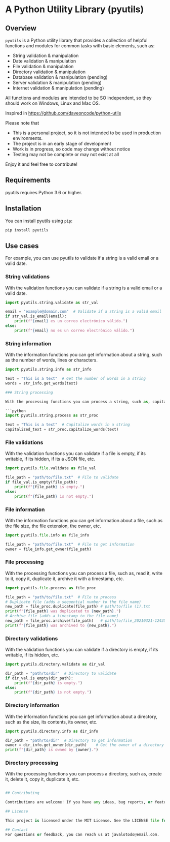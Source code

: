 # A Python Utility Library (pyutils)

## Overview

`pyutils` is a Python utility library that provides a collection of helpful functions and modules for common tasks with basic elements, such as:

- String validation & manipulation
- Date validation & manipulation
- File validation & manipulation
- Directory validation & manipulation
- Database validation & manipulation (pending)
- Server validation & manipulation (pending)
- Internet validation & manipulation (pending)

All functions and modules are intended to be SO independent, so they should work on Windows, Linux and Mac OS.

Inspired in https://github.com/daveoncode/python-utils

Please note that
- This is a personal project, so it is not intended to be used in production environments.
- The project is in an early stage of development
- Work is in progress, so code may change without notice
- Testing may not be complete or may not exist at all

Enjoy it and feel free to contribute!

## Requirements

pyutils requires Python 3.6 or higher.

## Installation

You can install pyutils using `pip`:

```bash
pip install pyutils
```

## Use cases

For example, you can use pyutils to validate if a string is a valid email or a valid date.

### String validations

With the validation functions you can validate if a string is a valid email or a valid date.

```python
import pyutils.string.validate as str_val

email = "example@domain.com"  # Validate if a string is a valid email
if str_val.is_email(email):
    print(f"{email} es un correo electrónico válido.")
else:
    print(f"{email} no es un correo electrónico válido.")
```

### String information

With the information functions you can get information about a string, such as the number of words, lines or characters.

```python
import pyutils.string.info as str_info

text = "This is a text"  # Get the number of words in a string
words = str_info.get_words(text)

### String processing

With the processing functions you can process a string, such as, capitalize words, removing accents or escape HTML.

```python
import pyutils.string.process as str_proc

text = "This is a text"  # Capitalize words in a string
capitalized_text = str_proc.capitalize_words(text)
```

### File validations

With the validation functions you can validate if a file is empty, if its writable, if its hidden, if its a JSON file, etc.

```python
import pyutils.file.validate as file_val

file_path = "path/to/file.txt"  # File to validate
if file_val.is_empty(file_path):
    print(f"{file_path} is empty.")
else:
    print(f"{file_path} is not empty.")
```

### File information

With the information functions you can get information about a file, such as the file size, the file extension, the owner, etc.

```python
import pyutils.file.info as file_info

file_path = "path/to/file.txt"  # File to get information
owner = file_info.get_owner(file_path)
```

### File processing

With the processing functions you can process a file, such as, read it, write to it, copy it, duplicate it, archive it with a timestamp, etc.

```python
import pyutils.file.process as file_proc

file_path = "path/to/file.txt"  # File to process
# Duplicate file (adds a sequential number to the file name)
new_path = file_proc.duplicate(file_path) # path/to/file (1).txt
print(f"{file_path} was duplicated to {new_path}.")
# Archive file (adds a timestamp to the file name)
new_path = file_proc.archive(file_path)   # path/to/file_20210321-124351.txt
print(f"{file_path} was archived to {new_path}.")
```

### Directory validations

With the validation functions you can validate if a directory is empty, if its writable, if its hidden, etc.

```python
import pyutils.directory.validate as dir_val

dir_path = "path/to/dir"  # Directory to validate
if dir_val.is_empty(dir_path):
    print(f"{dir_path} is empty.")
else:
    print(f"{dir_path} is not empty.")
```

### Directory information

With the information functions you can get information about a directory, such as the size, its contents, its owner, etc.

```python
import pyutils.directory.info as dir_info

dir_path = "path/to/dir"  # Directory to get information
owner = dir_info.get_owner(dir_path)    # Get the owner of a directory
print(f"{dir_path} is owned by {owner}.")
```

### Directory processing

With the processing functions you can process a directory, such as, create it, delete it, copy it, duplicate it, etc.

```python

## Contributing

Contributions are welcome! If you have any ideas, bug reports, or feature requests, please open an issue or submit a pull request.

## License

This project is licensed under the MIT License. See the LICENSE file for details.

## Contact
For questions or feedback, you can reach us at javalotodo@email.com.
